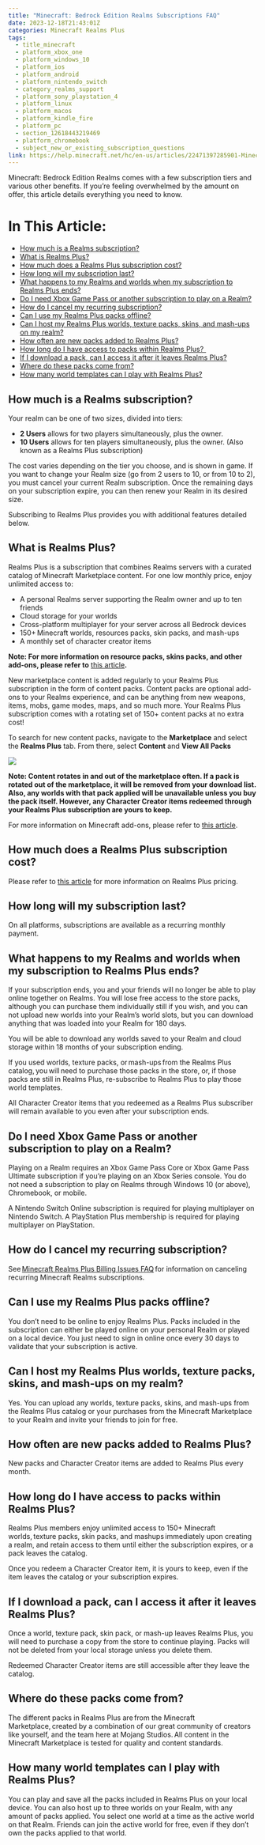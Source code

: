 ```yaml
---
title: "Minecraft: Bedrock Edition Realms Subscriptions FAQ"
date: 2023-12-18T21:43:01Z
categories: Minecraft Realms Plus
tags:
  - title_minecraft
  - platform_xbox_one
  - platform_windows_10
  - platform_ios
  - platform_android
  - platform_nintendo_switch
  - category_realms_support
  - platform_sony_playstation_4
  - platform_linux
  - platform_macos
  - platform_kindle_fire
  - platform_pc
  - section_12618443219469
  - platform_chromebook
  - subject_new_or_existing_subscription_questions
link: https://help.minecraft.net/hc/en-us/articles/22471397285901-Minecraft-Bedrock-Edition-Realms-Subscriptions-FAQ
---
```


Minecraft: Bedrock Edition Realms comes with a few subscription tiers and various other benefits. If you’re feeling overwhelmed by the amount on offer, this article details everything you need to know. 

# In This Article:

- [How much is a Realms subscription?](https://minecrafthelp.zendesk.com/hc/en-us/articles/undefined#h_01HHZDHSGVJ6Z0KXX3VDEHA03E)
- [What is Realms Plus?](https://minecrafthelp.zendesk.com/hc/en-us/articles/undefined#h_01HHZDHSGV7FB6GEMH0F1B7YEA)
- [How much does a Realms Plus subscription cost?](https://minecrafthelp.zendesk.com/hc/en-us/articles/undefined#h_01HHZDHSGVPXEMFK1R5MK575CW)
- [How long will my subscription last?](https://minecrafthelp.zendesk.com/hc/en-us/articles/undefined#h_01HHZDHSGWZHX1KCCXDPZF6J1W)
- [What happens to my Realms and worlds when my subscription to Realms Plus ends?](https://minecrafthelp.zendesk.com/hc/en-us/articles/undefined#h_01HHZDHSGWS4X6YEW9NE5VGM4M)
- [Do I need Xbox Game Pass or another subscription to play on a Realm?](https://minecrafthelp.zendesk.com/hc/en-us/articles/undefined#h_01HHZDHSGWXJS7W1935FDPH0W0)
- [How do I cancel my recurring subscription?](https://minecrafthelp.zendesk.com/hc/en-us/articles/undefined#h_01HHZDHSGWP4QTFGNZVDDQR0K0)
- [Can I use my Realms Plus packs offline?](https://minecrafthelp.zendesk.com/hc/en-us/articles/undefined#h_01HHZDHSGW91W557W9M1KYAYFG)
- [Can I host my Realms Plus worlds, texture packs, skins, and mash-ups on my realm?](https://minecrafthelp.zendesk.com/hc/en-us/articles/undefined#h_01HHZDHSGWC0VCN4FXYCD96Z8G)
- [How often are new packs added to Realms Plus?](https://minecrafthelp.zendesk.com/hc/en-us/articles/undefined#h_01HHZDHSGWDH4852ZFDKH5DTC5)
- [How long do I have access to packs within Realms Plus?  ](https://minecrafthelp.zendesk.com/hc/en-us/articles/undefined#h_01HHZDHSGW0TG7BJ45C3W5MD8G)
- [If I download a pack, can I access it after it leaves Realms Plus?](https://minecrafthelp.zendesk.com/hc/en-us/articles/undefined#h_01HHZDHSGWHMAK5MQQPX60M7D7)
- [Where do these packs come from?](https://minecrafthelp.zendesk.com/hc/en-us/articles/undefined#h_01HHZDHSGWCJWWZ03C69XNHEW0)
- [How many world templates can I play with Realms Plus?](https://minecrafthelp.zendesk.com/hc/en-us/articles/undefined#h_01HHZDHSGX180ABC8FQSEH3ZRN)

## How much is a Realms subscription?

Your realm can be one of two sizes, divided into tiers:  

- **2 Users** allows for two players simultaneously, plus the owner.  
- **10 Users** allows for ten players simultaneously, plus the owner. (Also known as a Realms Plus subscription)  

The cost varies depending on the tier you choose, and is shown in game. If you want to change your Realm size (go from 2 users to 10, or from 10 to 2), you must cancel your current Realm subscription. Once the remaining days on your subscription expire, you can then renew your Realm in its desired size.  

Subscribing to Realms Plus provides you with additional features detailed below.

## What is Realms Plus?  

Realms Plus is a subscription that combines Realms servers with a curated catalog of Minecraft Marketplace content. For one low monthly price, enjoy unlimited access to:   

- A personal Realms server supporting the Realm owner and up to ten friends 
- Cloud storage for your worlds   
- Cross-platform multiplayer for your server across all Bedrock devices
- 150+ Minecraft worlds, resources packs, skin packs, and mash-ups
- A monthly set of character creator items

**Note: For more information on resource packs, skins packs, and other add-ons, please refer to** [this article](../Minecraft-Bedrock-Edition-Guides/Minecraft-Bedrock-Edition-Add-ons-FAQ.md)**.**

New marketplace content is added regularly to your Realms Plus subscription in the form of content packs. Content packs are optional add-ons to your Realms experience, and can be anything from new weapons, items, mobs, game modes, maps, and so much more. Your Realms Plus subscription comes with a rotating set of 150+ content packs at no extra cost! 

To search for new content packs, navigate to the **Marketplace** and select the **Realms Plus** tab. From there, select **Content** and **View All Packs**

![](https://minecrafthelp.zendesk.com/hc/article_attachments/22471350268429)

**Note: Content rotates in and out of the marketplace often. If a pack is rotated out of the marketplace, it will be removed from your download list. Also, any worlds with that pack applied will be unavailable unless you buy the pack itself. However, any Character Creator items redeemed through your Realms Plus subscription are yours to keep.**

For more information on Minecraft add-ons, please refer to [this article](../Minecraft-Bedrock-Edition-Guides/Minecraft-Bedrock-Edition-Add-ons-FAQ.md).

## How much does a Realms Plus subscription cost?  

Please refer to [this article](https://www.minecraft.net/en-us/realms/bedrock) for more information on Realms Plus pricing.

## How long will my subscription last?  

On all platforms, subscriptions are available as a recurring monthly payment.

## What happens to my Realms and worlds when my subscription to Realms Plus ends?  

If your subscription ends, you and your friends will no longer be able to play online together on Realms. You will lose free access to the store packs, although you can purchase them individually still if you wish, and you can not upload new worlds into your Realm’s world slots, but you can download anything that was loaded into your Realm for 180 days.

You will be able to download any worlds saved to your Realm and cloud storage within 18 months of your subscription ending.   

If you used worlds, texture packs, or mash-ups from the Realms Plus catalog, you will need to purchase those packs in the store, or, if those packs are still in Realms Plus, re-subscribe to Realms Plus to play those world templates.    

All Character Creator items that you redeemed as a Realms Plus subscriber will remain available to you even after your subscription ends. 

## Do I need Xbox Game Pass or another subscription to play on a Realm?  

Playing on a Realm requires an Xbox Game Pass Core or Xbox Game Pass Ultimate subscription if you’re playing on an Xbox Series console. You do not need a subscription to play on Realms through Windows 10 (or above), Chromebook, or mobile.  

A Nintendo Switch Online subscription is required for playing multiplayer on Nintendo Switch. A PlayStation Plus membership is required for playing multiplayer on PlayStation.  

## How do I cancel my recurring subscription?    

See [Minecraft Realms Plus Billing Issues FAQ](../Realms-Troubleshooting-and-Billing/Minecraft-Bedrock-Edition-Realms-Billing-Issues-FAQ.md#h_01FGCVE88JFXE24WPYJJHZGQ9W) for information on canceling recurring Minecraft Realms subscriptions.  

## Can I use my Realms Plus packs offline?  

You don’t need to be online to enjoy Realms Plus. Packs included in the subscription can either be played online on your personal Realm or played on a local device. You just need to sign in online once every 30 days to validate that your subscription is active.    

## Can I host my Realms Plus worlds, texture packs, skins, and mash-ups on my realm?  

Yes. You can upload any worlds, texture packs, skins, and mash-ups from the Realms Plus catalog or your purchases from the Minecraft Marketplace to your Realm and invite your friends to join for free.    

## How often are new packs added to Realms Plus?  

New packs and Character Creator items are added to Realms Plus every month.    

## How long do I have access to packs within Realms Plus?  

Realms Plus members enjoy unlimited access to 150+ Minecraft worlds, texture packs, skin packs, and mashups immediately upon creating a realm, and retain access to them until either the subscription expires, or a pack leaves the catalog.    

Once you redeem a Character Creator item, it is yours to keep, even if the item leaves the catalog or your subscription expires. 

## If I download a pack, can I access it after it leaves Realms Plus?  

Once a world, texture pack, skin pack, or mash-up leaves Realms Plus, you will need to purchase a copy from the store to continue playing. Packs will not be deleted from your local storage unless you delete them.    

Redeemed Character Creator items are still accessible after they leave the catalog. 

## Where do these packs come from?

The different packs in Realms Plus are from the Minecraft Marketplace, created by a combination of our great community of creators like yourself, and the team here at Mojang Studios. All content in the Minecraft Marketplace is tested for quality and content standards.   

## How many world templates can I play with Realms Plus?  

You can play and save all the packs included in Realms Plus on your local device. You can also host up to three worlds on your Realm, with any amount of packs applied. You select one world at a time as the active world on that Realm. Friends can join the active world for free, even if they don’t own the packs applied to that world.

